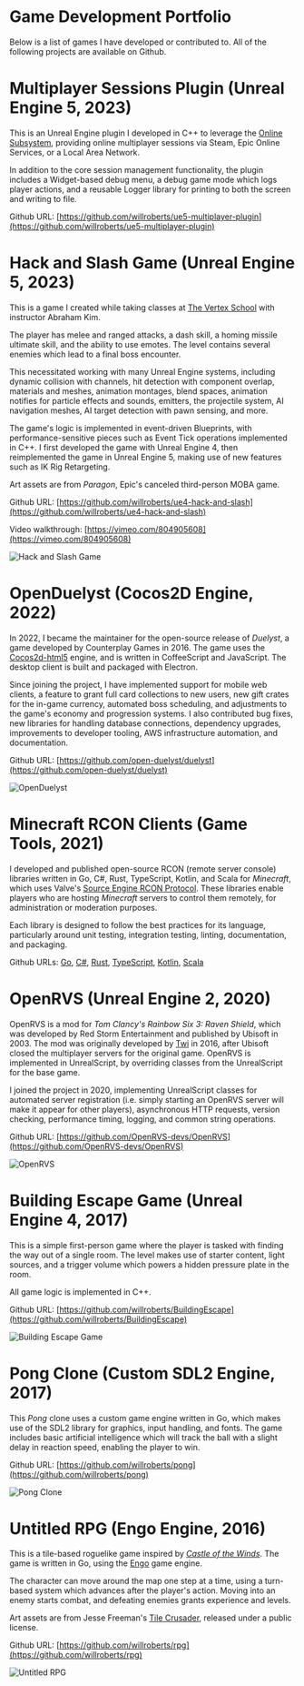 # Game Development Portfolio

Below is a list of games I have developed or contributed to. All of the following projects are available on Github.

# Multiplayer Sessions Plugin (Unreal Engine 5, 2023)

This is an Unreal Engine plugin I developed in C++ to leverage the [Online Subsystem](https://docs.unrealengine.com/5.1/en-US/online-subsystem-in-unreal-engine/), providing online multiplayer sessions via Steam, Epic Online Services, or a Local Area Network.

In addition to the core session management functionality, the plugin includes a Widget-based debug menu, a debug game mode which logs player actions, and a reusable Logger library for printing to both the screen and writing to file.

Github URL: [https://github.com/willroberts/ue5-multiplayer-plugin](https://github.com/willroberts/ue5-multiplayer-plugin)

# Hack and Slash Game (Unreal Engine 5, 2023)

This is a game I created while taking classes at [The Vertex School](https://www.vertexschool.com/) with instructor Abraham Kim.

The player has melee and ranged attacks, a dash skill, a homing missile ultimate skill, and the ability to use emotes. The level contains several enemies which lead to a final boss encounter.

This necessitated working with many Unreal Engine systems, including dynamic collision with channels, hit detection with component overlap, materials and meshes, animation montages, blend spaces, animation notifies for particle effects and sounds, emitters, the projectile system, AI navigation meshes, AI target detection with pawn sensing, and more.

The game's logic is implemented in event-driven Blueprints, with performance-sensitive pieces such as Event Tick operations implemented in C++. I first developed the game with Unreal Engine 4, then reimplemented the game in Unreal Engine 5, making use of new features such as IK Rig Retargeting.

Art assets are from _Paragon_, Epic's canceled third-person MOBA game.

Github URL: [https://github.com/willroberts/ue4-hack-and-slash](https://github.com/willroberts/ue4-hack-and-slash)

Video walkthrough: [https://vimeo.com/804905608](https://vimeo.com/804905608)

<img src="images/HackAndSlash.png" alt="Hack and Slash Game" />

# OpenDuelyst (Cocos2D Engine, 2022)

In 2022, I became the maintainer for the open-source release of _Duelyst_, a game developed by Counterplay Games in 2016. The game uses the [Cocos2d-html5](https://github.com/cocos2d/cocos2d-html5) engine, and is written in CoffeeScript and JavaScript. The desktop client is built and packaged with Electron.

Since joining the project, I have implemented support for mobile web clients, a feature to grant full card collections to new users, new gift crates for the in-game currency, automated boss scheduling, and adjustments to the game's economy and progression systems. I also contributed bug fixes, new libraries for handling database connections, dependency upgrades, improvements to developer tooling, AWS infrastructure automation, and documentation.

Github URL: [https://github.com/open-duelyst/duelyst](https://github.com/open-duelyst/duelyst)

<img src="images/OpenDuelyst.png" alt="OpenDuelyst"/>

# Minecraft RCON Clients (Game Tools, 2021)

I developed and published open-source RCON (remote server console) libraries written in Go, C#, Rust, TypeScript, Kotlin, and Scala for _Minecraft_, which uses Valve's [Source Engine RCON Protocol](https://developer.valvesoftware.com/wiki/Source_RCON_Protocol). These libraries enable players who are hosting _Minecraft_ servers to control them remotely, for administration or moderation purposes.

Each library is designed to follow the best practices for its language, particularly around unit testing, integration testing, linting, documentation, and packaging.

Github URLs: [Go](https://github.com/willroberts/minecraft-client), [C#](https://github.com/willroberts/minecraft-client-csharp), [Rust](https://github.com/willroberts/minecraft-client-rs), [TypeScript](https://github.com/willroberts/minecraft-client-ts), [Kotlin](https://github.com/willroberts/minecraft-client-kotlin), [Scala](https://github.com/willroberts/minecraft-client-scala)

# OpenRVS (Unreal Engine 2, 2020)

OpenRVS is a mod for _Tom Clancy's Rainbow Six 3: Raven Shield_, which was developed by Red Storm Entertainment and published by Ubisoft in 2003. The mod was originally developed by [Twi](https://github.com/rvstwi) in 2016, after Ubisoft closed the multiplayer servers for the original game. OpenRVS is implemented in UnrealScript, by overriding classes from the UnrealScript for the base game.

I joined the project in 2020, implementing UnrealScript classes for automated server registration (i.e. simply starting an OpenRVS server will make it appear for other players), asynchronous HTTP requests, version checking, performance timing, logging, and common string operations.

Github URL: [https://github.com/OpenRVS-devs/OpenRVS](https://github.com/OpenRVS-devs/OpenRVS)

<img src="images/RavenShield.jpg" alt="OpenRVS" />

# Building Escape Game (Unreal Engine 4, 2017)

This is a simple first-person game where the player is tasked with finding the way out of a single room. The level makes use of starter content, light sources, and a trigger volume which powers a hidden pressure plate in the room.

All game logic is implemented in C++.

Github URL: [https://github.com/willroberts/BuildingEscape](https://github.com/willroberts/BuildingEscape)

<img src="images/BuildingEscape.png" alt="Building Escape Game" />

# Pong Clone (Custom SDL2 Engine, 2017)

This _Pong_ clone uses a custom game engine written in Go, which makes use of the SDL2 library for graphics, input handling, and fonts. The game includes basic artificial intelligence which will track the ball with a slight delay in reaction speed, enabling the player to win.

Github URL: [https://github.com/willroberts/pong](https://github.com/willroberts/pong)

<img src="images/Pong.png" alt="Pong Clone" />

# Untitled RPG (Engo Engine, 2016)

This is a tile-based roguelike game inspired by [_Castle of the Winds_](https://en.wikipedia.org/wiki/Castle_of_the_Winds). The game is written in Go, using the [Engo](https://engoengine.github.io/) game engine.

The character can move around the map one step at a time, using a turn-based system which advances after the player's action. Moving into an enemy starts combat, and defeating enemies grants experience and levels.

Art assets are from Jesse Freeman's [Tile Crusader](https://web.archive.org/web/20161122175612/http://jessefreeman.com/articles/free-game-art-tile-crusader), released under a public license.

Github URL: [https://github.com/willroberts/rpg](https://github.com/willroberts/rpg)

<img src="images/UntitledRPG.png" alt="Untitled RPG" />
